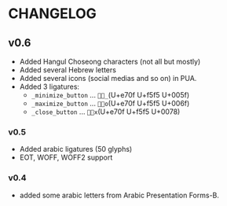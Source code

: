# CHANGELOG

## v0.6
- Added Hangul Choseong characters (not all but mostly)
- Added several Hebrew letters
- Added several icons (social medias and so on) in PUA.
- Added 3 ligatures:
    - `_minimize_button` ... `_`(U+e70f U+f5f5 U+005f)
    - `_maximize_button` ... `o`(U+e70f U+f5f5 U+006f)
    - `_close_button`    ... `x`(U+e70f U+f5f5 U+0078)

### v0.5
- Added arabic ligatures (50 glyphs)
- EOT, WOFF, WOFF2 support

### v0.4
- added some arabic letters from Arabic Presentation Forms-B.